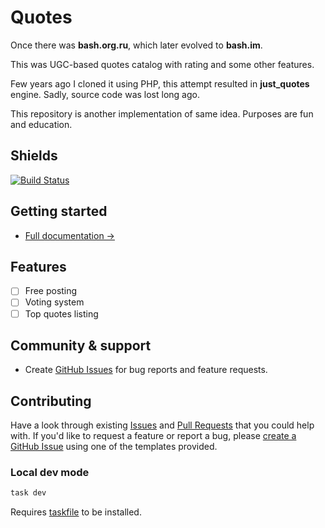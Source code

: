 <!-- TODO: Add logo -->

# Quotes

Once there was **bash.org.ru**, which later evolved to **bash.im**.

This was UGC-based quotes catalog with rating and some other features.

Few years ago I cloned it using PHP, this attempt resulted in **just_quotes** engine. Sadly, source code was lost long ago.

This repository is another implementation of same idea. Purposes are fun and education.

## Shields

<!-- TODO: Add shields.io -->

[![Build Status](https://drone-gh.agrrh.com/api/badges/agrrh/quotes/status.svg)](https://drone-gh.agrrh.com/agrrh/quotes)

## Getting started

- [Full documentation →](./docs)

## Features

- [ ] Free posting
- [ ] Voting system
- [ ] Top quotes listing

## Community & support

- Create [GitHub Issues](https://github.com/agrrh/quotes/issues) for bug reports and feature requests.

## Contributing

Have a look through existing [Issues](https://github.com/agrrh/quotes/issues) and [Pull Requests](https://github.com/agrrh/quotes/pulls) that you could help with. If you'd like to request a feature or report a bug, please [create a GitHub Issue](https://github.com/agrrh/quotes/issues) using one of the templates provided.

<!-- [See contribution guide →](https://github.com/agrrh/quotes/blob/master/CONTRIBUTING.md) -->

### Local dev mode

```sh
task dev
```

Requires [taskfile](https://taskfile.dev/) to be installed.
